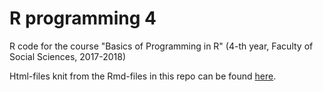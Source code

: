 # R programming 4
R code for the course "Basics of Programming in R" (4-th year, Faculty of Social Sciences, 2017-2018)

Html-files knit from the Rmd-files in this repo can be found [here](http://rpubs.com/AllaT/).
